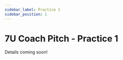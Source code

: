 ```yaml
---
sidebar_label: Practice 1
sidebar_position: 1
---
```


# 7U Coach Pitch - Practice 1

Details coming soon!
